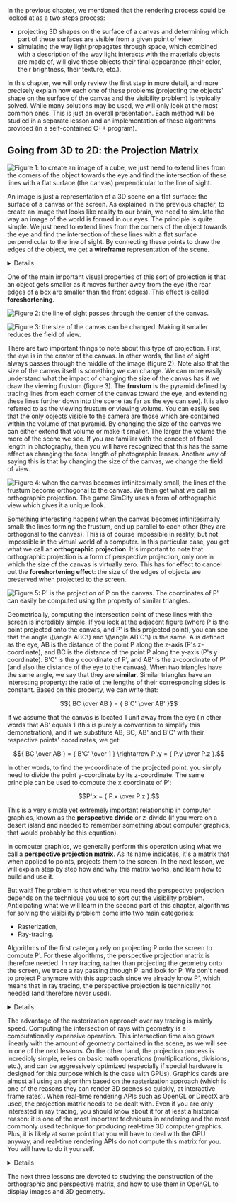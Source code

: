In the previous chapter, we mentioned that the rendering process could be looked at as a two steps process:

- projecting 3D shapes on the surface of a canvas and determining which part of these surfaces are visible from a given point of view,
- simulating the way light propagates through space, which combined with a description of the way light interacts with the materials objects are made of, will give these objects their final appearance (their color, their brightness, their texture, etc.).

In this chapter, we will only review the first step in more detail, and more precisely explain how each one of these problems (projecting the objects' shape on the surface of the canvas and the visibility problem) is typically solved. While many solutions may be used, we will only look at the most common ones. This is just an overall presentation. Each method will be studied in a separate lesson and an implementation of these algorithms provided (in a self-contained C++ program).

## Going from 3D to 2D: the Projection Matrix

![Figure 1: to create an image of a cube, we just need to extend lines from the corners of the object towards the eye and find the intersection of these lines with a flat surface (the canvas) perpendicular to the line of sight.](/images/rendering-3d-scene-overview/perspective4.png?)

An image is just a representation of a 3D scene on a flat surface: the surface of a canvas or the screen. As explained in the previous chapter, to create an image that looks like reality to our brain, we need to simulate the way an image of the world is formed in our eyes. The principle is quite simple. We just need to extend lines from the corners of the object towards the eye and find the intersection of these lines with a flat surface perpendicular to the line of sight. By connecting these points to draw the edges of the object, we get a **wireframe** representation of the scene.

<details>
It is important to note, that this sort of construction is in a way a completely arbitrary way of flattening a three-dimensional world onto a two-dimensional surface. The technique we just described gives us what is called in drawing, a one-point perspective projection, and this is generally how we do things in CG because this is how the eyes and also cameras work (cameras were designed to produce images similar to the sort of images our eyes create). But in the art world, nothing stops you from coming up with totally different rules. You can in particular get images with several (two, three, four) points perspective.
</details>

One of the main important visual properties of this sort of projection is that an object gets smaller as it moves further away from the eye (the rear edges of a box are smaller than the front edges). This effect is called **foreshortening**.

![Figure 2: the line of sight passes through the center of the canvas.](/images/rendering-3d-scene-overview/frustum2.png?)

![Figure 3: the size of the canvas can be changed. Making it smaller reduces the field of view.](/images/rendering-3d-scene-overview/frustum1.png?)

There are two important things to note about this type of projection. First, the eye is in the center of the canvas. In other words, the line of sight always passes through the middle of the image (figure 2). Note also that the size of the canvas itself is something we can change. We can more easily understand what the impact of changing the size of the canvas has if we draw the viewing frustum (figure 3). The **frustum** is the pyramid defined by tracing lines from each corner of the canvas toward the eye, and extending these lines further down into the scene (as far as the eye can see). It is also referred to as the viewing frustum or viewing volume. You can easily see that the only objects visible to the camera are those which are contained within the volume of that pyramid. By changing the size of the canvas we can either extend that volume or make it smaller. The larger the volume the more of the scene we see. If you are familiar with the concept of focal length in photography, then you will have recognized that this has the same effect as changing the focal length of photographic lenses. Another way of saying this is that by changing the size of the canvas, we change the field of view.

![Figure 4: when the canvas becomes infinitesimally small, the lines of the frustum become orthogonal to the canvas. We then get what we call an orthographic projection. The game SimCity uses a form of orthographic view which gives it a unique look.](/images/rendering-3d-scene-overview/ortho.png?)

Something interesting happens when the canvas becomes infinitesimally small: the lines forming the frustum, end up parallel to each other (they are orthogonal to the canvas). This is of course impossible in reality, but not impossible in the virtual world of a computer. In this particular case, you get what we call an **orthographic projection**. It's important to note that orthographic projection is a form of perspective projection, only one in which the size of the canvas is virtually zero. This has for effect to cancel out the **foreshortening effect**: the size of the edges of objects are preserved when projected to the screen.

![Figure 5: P' is the projection of P on the canvas. The coordinates of P' can easily be computed using the property of similar triangles.](/images/rendering-3d-scene-overview/projection.png?)

Geometrically, computing the intersection point of these lines with the screen is incredibly simple. If you look at the adjacent figure (where P is the point projected onto the canvas, and P' is this projected point), you can see that the angle \\(\\angle ABC\\) and \\(\\angle AB'C'\\) is the same. A is defined as the eye, AB is the distance of the point P along the z-axis (P's z-coordinate), and BC is the distance of the point P along the y-axis (P's y coordinate). B'C' is the y coordinate of P', and AB' is the z-coordinate of P' (and also the distance of the eye to the canvas). When two triangles have the same angle, we say that they are **similar**. Similar triangles have an interesting property: the ratio of the lengths of their corresponding sides is constant. Based on this property, we can write that: 

$${ BC \over AB } = { B'C' \over AB' }$$

If we assume that the canvas is located 1 unit away from the eye (in other words that AB' equals 1 (this is purely a convention to simplify this demonstration), and if we substitute AB, BC, AB' and B'C' with their respective points' coordinates, we get: 

$${ BC \over AB } = { B'C' \over 1 } \rightarrow P'.y = { P.y \over P.z }.$$

In other words, to find the y-coordinate of the projected point, you simply need to divide the point y-coordinate by its z-coordinate. The same principle can be used to compute the x coordinate of P':

$$P'.x = { P.x \over P.z }.$$

This is a very simple yet extremely important relationship in computer graphics, known as the **perspective divide** or z-divide (if you were on a desert island and needed to remember something about computer graphics, that would probably be this equation).

In computer graphics, we generally perform this operation using what we call a **perspective projection matrix**. As its name indicates, it's a matrix that when applied to points, projects them to the screen. In the next lesson, we will explain step by step how and why this matrix works, and learn how to build and use it.

But wait! The problem is that whether you need the perspective projection depends on the technique you use to sort out the visibility problem. Anticipating what we will learn in the second part of this chapter, algorithms for solving the visibility problem come into two main categories:

- Rasterization,
- Ray-tracing.

Algorithms of the first category rely on projecting P onto the screen to compute P'. For these algorithms, the perspective projection matrix is therefore needed. In ray tracing, rather than projecting the geometry onto the screen, we trace a ray passing through P' and look for P. We don't need to project P anymore with this approach since we already know P', which means that in ray tracing, the perspective projection is technically not needed (and therefore never used).

<details>
We will study the two algorithms in detail in the next chapters and the next lessons. However, it is important to understand the difference between the two and how they work at this point. As explained before, the geometry needs to be projected onto the surface of the canvas. To do so, P is projected along an "implicit" line (implicit because we never really need to build this line as we need to with ray tracing) connecting P to the eye. You can see the process as if you were moving a point along that line from P to the eye until it lies on the canvas. That point would be P'. In this approach, you know P, but you don't know P'. You compute it using the projection approach. But you can also look at the problem the other way around. You can wonder whether, for any point on the canvas (say P' - which by default we will assume is in the center of the pixel), there is a point P on the surface of the geometry that projects onto P'. The solution to this problem is to explicitly this time create a ray from the eye to P', extend or project this ray down into the scene, and find out if this ray intersects any 3D geometry. If it does, then the intersection point is P. Hopefully, you can now see more distinctively the difference between rasterization (we know P, we compute P') and ray tracing (we know P', we look for P).
</details>

The advantage of the rasterization approach over ray tracing is mainly speed. Computing the intersection of rays with geometry is a computationally expensive operation. This intersection time also grows linearly with the amount of geometry contained in the scene, as we will see in one of the next lessons. On the other hand, the projection process is incredibly simple, relies on basic math operations (multiplications, divisions, etc.), and can be aggressively optimized (especially if special hardware is designed for this purpose which is the case with GPUs). Graphics cards are almost all using an algorithm based on the rasterization approach (which is one of the reasons they can render 3D scenes so quickly, at interactive frame rates). When real-time rendering APIs such as OpenGL or DirectX are used, the projection matrix needs to be dealt with. Even if you are only interested in ray tracing, you should know about it for at least a historical reason: it is one of the most important techniques in rendering and the most commonly used technique for producing real-time 3D computer graphics. Plus, it is likely at some point that you will have to deal with the GPU anyway, and real-time rendering APIs do not compute this matrix for you. You will have to do it yourself.

<details>
The concept of rasterization is really important in rendering. As we learned in this chapter, the projection of P onto the screen can be computed by dividing the point's coordinates x and y by the point's z-coordinate. As you may guess, all initial coordinates are real numbers - floats for instance - thus P' coordinates are also real numbers. However pixel coordinates need to be integers, thereby, to store the color of P's in the image, we will need to convert its coordinates to pixel coordinates - in other words from floats to integers. We say that the point's coordinates are converted from screen space to raster space. More information can be found on this process in the lesson on rays and cameras.
</details>

The next three lessons are devoted to studying the construction of the orthographic and perspective matrix, and how to use them in OpenGL to display images and 3D geometry.
